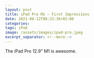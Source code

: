 ```yaml
---
layout: post
title: iPad Pro M1 – First Impressions
date: 2021-08-12T08:23:36+02:00
categories:
tags: iPad
image: /assets/images/ipad-pro.jpeg
excerpt_separator: <!--more-->
---
```


The iPad Pro 12.9” M1 is awesome.